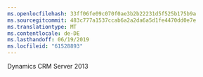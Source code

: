 ```yaml
---
ms.openlocfilehash: 33ff06fe09c070f0ae3b2b22231d5f525b175b9a
ms.sourcegitcommit: 483c777a1537ccab6a2a2da6a5d1fe4470dd0e7e
ms.translationtype: MT
ms.contentlocale: de-DE
ms.lasthandoff: 06/19/2019
ms.locfileid: "61528893"
---
```

Dynamics CRM Server 2013